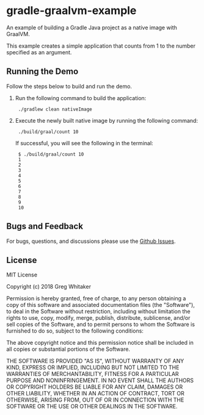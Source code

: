 # gradle-graalvm-example
An example of building a Gradle Java project as a native image with GraalVM.

This example creates a simple application that counts from 1 to the number specified as an argument.

## Running the Demo
Follow the steps below to build and run the demo.

1. Run the following command to build the application:

        ./gradlew clean nativeImage

2. Execute the newly built native image by running the following command:

        ./build/graal/count 10
        
    If successful, you will see the following in the terminal:
    
        $ ./build/graal/count 10
        1
        2
        3
        4
        5
        6
        7
        8
        9
        10

## Bugs and Feedback
For bugs, questions, and discussions please use the [Github Issues](https://github.com/gregwhitaker/gradle-graalvm-example/issues).

## License
MIT License

Copyright (c) 2018 Greg Whitaker

Permission is hereby granted, free of charge, to any person obtaining a copy
of this software and associated documentation files (the "Software"), to deal
in the Software without restriction, including without limitation the rights
to use, copy, modify, merge, publish, distribute, sublicense, and/or sell
copies of the Software, and to permit persons to whom the Software is
furnished to do so, subject to the following conditions:

The above copyright notice and this permission notice shall be included in all
copies or substantial portions of the Software.

THE SOFTWARE IS PROVIDED "AS IS", WITHOUT WARRANTY OF ANY KIND, EXPRESS OR
IMPLIED, INCLUDING BUT NOT LIMITED TO THE WARRANTIES OF MERCHANTABILITY,
FITNESS FOR A PARTICULAR PURPOSE AND NONINFRINGEMENT. IN NO EVENT SHALL THE
AUTHORS OR COPYRIGHT HOLDERS BE LIABLE FOR ANY CLAIM, DAMAGES OR OTHER
LIABILITY, WHETHER IN AN ACTION OF CONTRACT, TORT OR OTHERWISE, ARISING FROM,
OUT OF OR IN CONNECTION WITH THE SOFTWARE OR THE USE OR OTHER DEALINGS IN THE
SOFTWARE.
